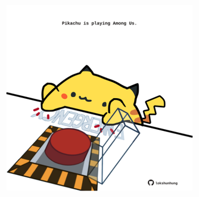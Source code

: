 <!-- built at 18/09/2021, 10:02:01 UTC -->
<p align="center">
  <img width="500" height="500" src="./ReadmeImage.svg">
</p>

